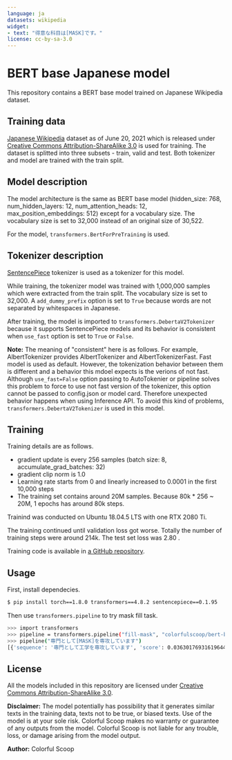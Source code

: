```yaml
---
language: ja
datasets: wikipedia
widget:
- text: "得意な科目は[MASK]です。"
license: cc-by-sa-3.0
---
```


# BERT base Japanese model

This repository contains a BERT base model trained on Japanese Wikipedia dataset.

## Training data

[Japanese Wikipedia](https://ja.wikipedia.org/wiki/Wikipedia:データベースダウンロード) dataset as of June 20, 2021 which is released under [Creative Commons Attribution-ShareAlike 3.0](https://creativecommons.org/licenses/by-sa/3.0/) is used for training.
The dataset is splitted into three subsets - train, valid and test. Both tokenizer and model are trained with the train split.

## Model description

The model architecture is the same as BERT base model (hidden_size: 768, num_hidden_layers: 12, num_attention_heads: 12, max_position_embeddings: 512) except for a vocabulary size.
The vocabulary size is set to 32,000 instead of an original size of 30,522.

For the model, `transformers.BertForPreTraining` is used.

## Tokenizer description

[SentencePiece](https://github.com/google/sentencepiece) tokenizer is used as a tokenizer for this model.

While training, the tokenizer model was trained with 1,000,000 samples which were extracted from the train split.
The vocabulary size is set to 32,000. A `add_dummy_prefix` option is set to `True` because words are not separated by whitespaces in Japanese.

After training, the model is imported to `transformers.DebertaV2Tokenizer` because it supports SentencePiece models and its behavior is consistent when `use_fast` option is set to `True` or `False`.

**Note:**
The meaning of "consistent" here is as follows.
For example, AlbertTokenizer provides AlbertTokenizer and AlbertTokenizerFast. Fast model is used as default. However, the tokenization behavior between them is different and a behavior this mdoel expects is the verions of not fast.
Although `use_fast=False` option passing to AutoTokenier or pipeline solves this problem to force to use not fast version of the tokenizer, this option cannot be passed to config.json or model card.
Therefore unexpected behavior happens when using Inference API. To avoid this kind of problems, `transformers.DebertaV2Tokenizer` is used in this model.

## Training

Training details are as follows.

* gradient update is every 256 samples (batch size: 8, accumulate_grad_batches: 32)
* gradient clip norm is 1.0
* Learning rate starts from 0 and linearly increased to 0.0001 in the first 10,000 steps
* The training set contains around 20M samples. Because 80k * 256 ~ 20M, 1 epochs has around 80k steps.

Trainind was conducted on Ubuntu 18.04.5 LTS with one RTX 2080 Ti.

The training continued until validation loss got worse. Totally the number of training steps were around 214k.
The test set loss was 2.80 .

Training code is available in [a GitHub repository](https://github.com/colorfulscoop/bert-ja).

## Usage

First, install dependecies.

```sh
$ pip install torch==1.8.0 transformers==4.8.2 sentencepiece==0.1.95
```

Then use `transformers.pipeline` to try mask fill task.

```sh
>>> import transformers
>>> pipeline = transformers.pipeline("fill-mask", "colorfulscoop/bert-base-ja", revision="v1.0")
>>> pipeline("専門として[MASK]を専攻しています")
[{'sequence': '専門として工学を専攻しています', 'score': 0.03630176931619644, 'token': 3988, 'token_str': '工学'}, {'sequence': '専門として政治学を専攻しています', 'score': 0.03547220677137375, 'token': 22307, 'token_str': '政治学'}, {'sequence': '専門として教育を専攻しています', 'score': 0.03162326663732529, 'token': 414, 'token_str': '教育'}, {'sequence': '専門として経済学を専攻しています', 'score': 0.026036914438009262, 'token': 6814, 'token_str': '経済学'}, {'sequence': '専門として法学を専攻しています', 'score': 0.02561848610639572, 'token': 10810, 'token_str': '法学'}]
```

## License

All the models included in this repository are licensed under [Creative Commons Attribution-ShareAlike 3.0](https://creativecommons.org/licenses/by-sa/3.0/).

**Disclaimer:** The model potentially has possibility that it generates similar texts in the training data, texts not to be true, or biased texts. Use of the model is at your sole risk. Colorful Scoop makes no warranty or guarantee of any outputs from the model. Colorful Scoop is not liable for any trouble, loss, or damage arising from the model output.

**Author:** Colorful Scoop
